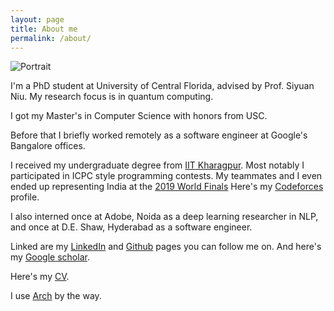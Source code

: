 ```yaml
---
layout: page
title: About me
permalink: /about/
---
```


![Portrait](/assets/images/pfp.jpg)

I'm a PhD student at University of Central Florida, advised by Prof. Siyuan Niu.
My research focus is in quantum computing.

I got my Master's in Computer Science with honors from USC.

Before that I briefly worked remotely as a software engineer at Google's Bangalore offices.

I received my undergraduate degree from [IIT Kharagpur](https://www.iitkgp.ac.in).
Most notably I participated in ICPC style programming contests.
My teammates and I even ended up representing India at the [2019 World Finals](https://icpc2019.up.pt)
Here's my [Codeforces](https://codeforces.com/profile/Sumeet.Shirgure) profile.

I also interned once at Adobe, Noida as a deep learning researcher in NLP,
and once at D.E. Shaw, Hyderabad as a software engineer.

Linked are my [LinkedIn](https://linkedin.com/in/sumeetshirgure) and [Github](https://github.com/sumeetshirgure) pages you can follow me on. And here's my [Google scholar](https://scholar.google.com/citations?user=Di8cn1QAAAAJ&hl=en&oi=ao).

Here's my [CV](/assets/pdfs/cv/Sumeet_Shirgure_CV.pdf).

I use [Arch](https://archlinux.org/) by the way.

